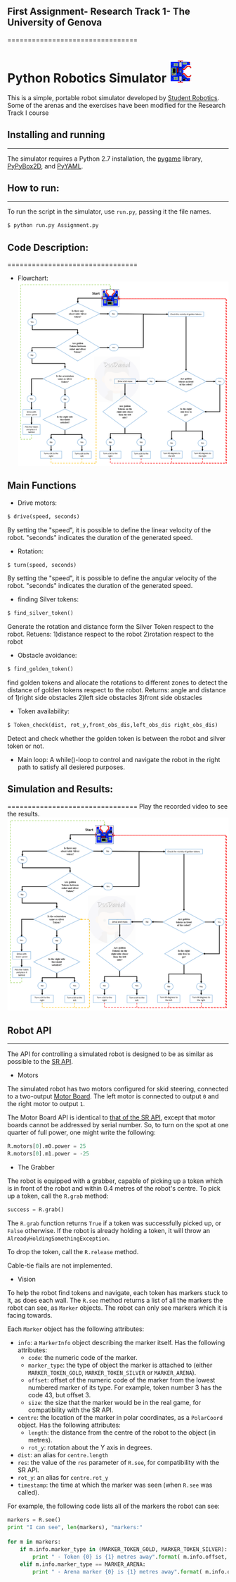 ## First Assignment- Research Track 1- The University of Genova
================================

Python Robotics Simulator ![alt text](https://github.com/dssdanial/Assignments_ResearchTrack1/blob/main/sr/robot.png)
================================

This is a simple, portable robot simulator developed by [Student Robotics](https://studentrobotics.org).
Some of the arenas and the exercises have been modified for the Research Track I course

## Installing and running
----------------------

The simulator requires a Python 2.7 installation, the [pygame](http://pygame.org/) library, [PyPyBox2D](https://pypi.python.org/pypi/pypybox2d/2.1-r331), and [PyYAML](https://pypi.python.org/pypi/PyYAML/).


## How to run: 
-----------------------------

To run the script in the simulator, use `run.py`, passing it the file names. 

```python
$ python run.py Assignment.py
```

## Code Description:
================================

* Flowchart:
 ![alt text](https://github.com/dssdanial/Assignments_ResearchTrack1/blob/main/sr/Flowchart.png)


Main Functions
---------

* Drive motors:
```python
$ drive(speed, seconds)
```
By setting the "speed", it is possible to define the linear velocity of the robot. "seconds" indicates the duration of the generated speed.

* Rotation:

```python
$ turn(speed, seconds)
```
By setting the "speed", it is possible to define the angular velocity of the robot. "seconds" indicates the duration of the generated speed.


* finding Silver tokens:

```python
$ find_silver_token()
```
Generate the rotation and distance form the Silver Token respect to the robot.
Retuens:
1)distance respect to the robot
2)rotation respect to the robot


* Obstacle avoidance:

```python
$ find_golden_token()
```
find golden tokens and allocate the rotations to different zones to detect the distance of golden tokens respect to the robot.
Returns:
angle and distance of 
   1)right side obstacles
   2)left side obstacles
   3)front side obstacles


* Token availability:

```python
$ Token_check(dist, rot_y,front_obs_dis,left_obs_dis right_obs_dis)
```
Detect and check whether the golden token is between the robot and silver token or not. 


* Main loop:
A while()-loop to control and navigate the robot in the right path to satisfy all desiered purposes.


## Simulation and Results:
================================
Play the recorded video to see the results.
[![Watch the video](https://github.com/dssdanial/Assignments_ResearchTrack1/blob/main/sr/Flowchart.png)](https://youtu.be/OMSlYJgPOOI)


## Robot API
---------

The API for controlling a simulated robot is designed to be as similar as possible to the [SR API][sr-api].

* Motors

The simulated robot has two motors configured for skid steering, connected to a two-output [Motor Board](https://studentrobotics.org/docs/kit/motor_board). The left motor is connected to output `0` and the right motor to output `1`.

The Motor Board API is identical to [that of the SR API](https://studentrobotics.org/docs/programming/sr/motors/), except that motor boards cannot be addressed by serial number. So, to turn on the spot at one quarter of full power, one might write the following:

```python
R.motors[0].m0.power = 25
R.motors[0].m1.power = -25
```

* The Grabber 

The robot is equipped with a grabber, capable of picking up a token which is in front of the robot and within 0.4 metres of the robot's centre. To pick up a token, call the `R.grab` method:

```python
success = R.grab()
```

The `R.grab` function returns `True` if a token was successfully picked up, or `False` otherwise. If the robot is already holding a token, it will throw an `AlreadyHoldingSomethingException`.

To drop the token, call the `R.release` method.

Cable-tie flails are not implemented.


* Vision

To help the robot find tokens and navigate, each token has markers stuck to it, as does each wall. The `R.see` method returns a list of all the markers the robot can see, as `Marker` objects. The robot can only see markers which it is facing towards.

Each `Marker` object has the following attributes:

* `info`: a `MarkerInfo` object describing the marker itself. Has the following attributes:
  * `code`: the numeric code of the marker.
  * `marker_type`: the type of object the marker is attached to (either `MARKER_TOKEN_GOLD`, `MARKER_TOKEN_SILVER` or `MARKER_ARENA`).
  * `offset`: offset of the numeric code of the marker from the lowest numbered marker of its type. For example, token number 3 has the code 43, but offset 3.
  * `size`: the size that the marker would be in the real game, for compatibility with the SR API.
* `centre`: the location of the marker in polar coordinates, as a `PolarCoord` object. Has the following attributes:
  * `length`: the distance from the centre of the robot to the object (in metres).
  * `rot_y`: rotation about the Y axis in degrees.
* `dist`: an alias for `centre.length`
* `res`: the value of the `res` parameter of `R.see`, for compatibility with the SR API.
* `rot_y`: an alias for `centre.rot_y`
* `timestamp`: the time at which the marker was seen (when `R.see` was called).

For example, the following code lists all of the markers the robot can see:

```python
markers = R.see()
print "I can see", len(markers), "markers:"

for m in markers:
    if m.info.marker_type in (MARKER_TOKEN_GOLD, MARKER_TOKEN_SILVER):
        print " - Token {0} is {1} metres away".format( m.info.offset, m.dist )
    elif m.info.marker_type == MARKER_ARENA:
        print " - Arena marker {0} is {1} metres away".format( m.info.offset, m.dist )
```

[sr-api]: https://studentrobotics.org/docs/programming/sr/
